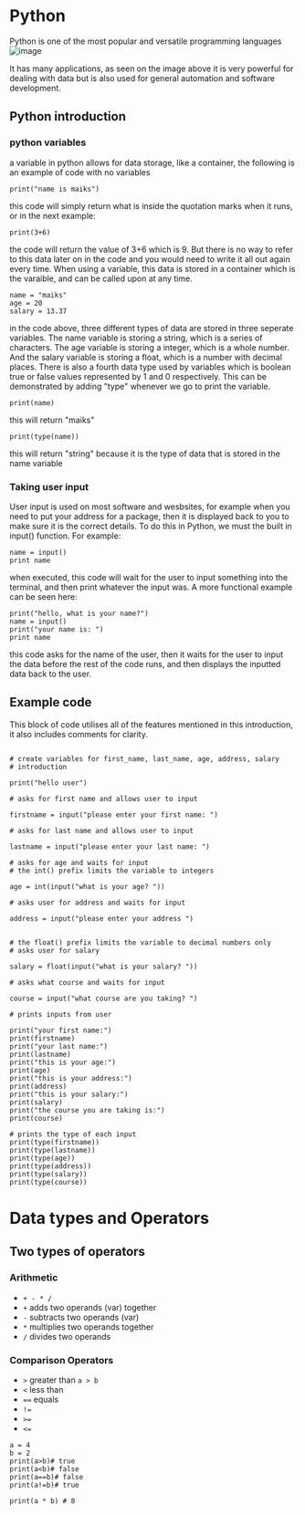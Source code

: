 # Python
Python is one of the most popular and versatile programming languages
![image](https://user-images.githubusercontent.com/110176257/181594597-132d3469-13b0-4d91-9c3a-61b7fa3197a5.png)

It has many applications, as seen on the image above it is very powerful for dealing with data but is also used for general automation and software development.

## Python introduction
### python variables
a variable in python allows for data storage, like a container, the following is an example of code with no variables
```
print("name is maiks")
```
this code will simply return what is inside the quotation marks when it runs, or in the next example:
```
print(3+6)
```
the code will return the value of 3+6 which is 9.
But there is no way to refer to this data later on in the code and you would need to write it all out again every time.
When using a variable, this data is stored in a container which is the varaible, and can be called upon at any time.
```
name = "maiks"
age = 20
salary = 13.37
```
in the code above, three different types of data are stored in three seperate variables. The name variable is storing a string, which is a series of characters. The age variable is storing a integer, which is a whole number. And the salary variable is storing a float, which is a number with decimal places. There is also a fourth data type used by variables which is boolean true or false values represented by 1 and 0 respectively.
This can be demonstrated by adding "type" whenever we go to print the variable. 
```
print(name)
```
this will return "maiks"
```
print(type(name))
```
this will return "string" because it is the type of data that is stored in the name variable

### Taking user input
User input is used on most software and wesbsites, for example when you need to put your address for a package, then it is displayed back to you to make sure it is the correct details. To do this in Python, we must the built in input() function.
For example:
```
name = input()
print name
```
when executed, this code will wait for the user to input something into the terminal, and then print whatever the input was. A more functional example can be seen here:
```
print("hello, what is your name?")
name = input()
print("your name is: ")
print name
```
this code asks for the name of the user, then it waits for the user to input the data before the rest of the code runs, and then displays the inputted data back to the user.

## Example code
This block of code utilises all of the features mentioned in this introduction, it also includes comments for clarity.

```

# create variables for first_name, last_name, age, address, salary
# introduction

print("hello user")

# asks for first name and allows user to input

firstname = input("please enter your first name: ") 

# asks for last name and allows user to input
 
lastname = input("please enter your last name: ")

# asks for age and waits for input
# the int() prefix limits the variable to integers

age = int(input("what is your age? ")) 

# asks user for address and waits for input

address = input("please enter your address ") 


# the float() prefix limits the variable to decimal numbers only
# asks user for salary
 
salary = float(input("what is your salary? ")) 

# asks what course and waits for input

course = input("what course are you taking? ")

# prints inputs from user

print("your first name:")
print(firstname)
print("your last name:")
print(lastname)
print("this is your age:")
print(age)
print("this is your address:")
print(address)
print("this is your salary:")
print(salary)
print("the course you are taking is:")
print(course)

# prints the type of each input
print(type(firstname))
print(type(lastname))
print(type(age))
print(type(address))
print(type(salary))
print(type(course))
```


# Data types and Operators
## Two types of operators
### Arithmetic
- ` + - * / `
- `+` adds two operands (var) together
- `-` subtracts two operands (var) 
- `*` multiplies two operands together
- `/` divides two operands



### Comparison Operators
- `>` greater than `a > b`
- `<` less than 
- `==` equals
- `!=` 
- `>=` 
- `<=`

```
a = 4
b = 2
print(a>b)# true
print(a<b)# false
print(a==b)# false
print(a!=b)# true

print(a * b) # 8
```
